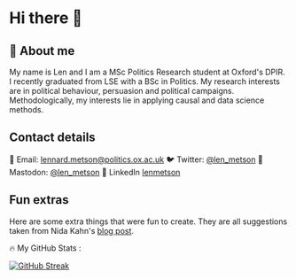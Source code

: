 # Hi there 👋

## 👨 About me  

My name is Len and I am a MSc Politics Research student at Oxford's DPIR. I recently graduated from LSE with a BSc in Politics. My research interests are in political behaviour, persuasion and political campaigns. Methodologically, my interests lie in applying causal and data science methods.

## Contact details 

📧 Email: lennard.metson@politics.ox.ac.uk
🐦 Twitter: [@len_metson](twitter.com/len_metson)
🐘 Mastodon: [@len_metson](https://mastodon.online/@len_metson)
🔗 LinkedIn [lenmetson](https://www.linkedin.com/in/lenmetson/)

## Fun extras 

Here are some extra things that were fun to create. They are all suggestions taken from Nida Kahn's [blog post](https://www.sitepoint.com/github-profile-readme/).

🔥 My GitHub Stats :

[![GitHub Streak](http://github-readme-streak-stats.herokuapp.com?user=lenmetson)](https://git.io/streak-stats)



